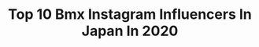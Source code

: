 ---
title: Top 10 Bmx Instagram Influencers In Japan In 2020
description: >-
  Find top bmx Instagram influencers in Japan in 2020. Most popular hashtags: #bmx #bmxstreet #bmxlife #bmxforever.
platform: Instagram
profiles:
  - username: "mikiiibata77"
    fullname: >-
      Miki Iibata 飯端 美樹
    location: "Japan"
    followers: 7319
    engagement: 1078
    commentsToLikes: 0.015522
    avatar: "https://scontent-ams4-1.cdninstagram.com/v/t51.2885-19/s320x320/84326486_618499562269601_6999445805006323712_n.jpg?_nc_ht=scontent-ams4-1.cdninstagram.com&_nc_ohc=sJqpBlEm_LMAX__OM9Q&oh=635e9082ddbb17729101dd2c02418c8f&oe=5EBAB6D8"
    verified: false
    hashtags: "#workoutstyle, #hellomarch, #bikelife, #fitnesslife"
  - username: "shoa_bmx"
    fullname: >-
      Shoa Matsumoto
    location: "Japan"
    followers: 5478
    engagement: 1923
    commentsToLikes: 0.025147
    avatar: "https://scontent-ssn1-1.cdninstagram.com/v/t51.2885-19/s320x320/15623680_442483875875799_3199682006237577216_a.jpg?_nc_ht=scontent-ssn1-1.cdninstagram.com&_nc_ohc=mICARd4ZBW0AX9iNDWT&oh=a82635b1becd13337f2489fc074e8f13&oe=5EA53A8C"
    verified: false
    hashtags: "#bmx4life, #profileracing, #etnies, #bmxisfun"
  - username: "zarigani0518yuto"
    fullname: >-
      Yuto Hiramatsu
    location: "Japan"
    followers: 6784
    engagement: 3979
    commentsToLikes: 0.008233
    avatar: "https://scontent-lhr8-1.cdninstagram.com/v/t51.2885-19/s320x320/67654478_2439135456144090_2838329279295520768_n.jpg?_nc_ht=scontent-lhr8-1.cdninstagram.com&_nc_ohc=NVIS5WivtaIAX9gr2KS&oh=218a397418c610e3d2dcac9898d48e10&oe=5EB9E68C"
    verified: false
    hashtags: "#kids, #bmx4life, #bmxforlife, #bmxlife"
  - username: "rimbmx"
    fullname: >-
      Rim Nakamura/中村 輪夢
    location: "Japan"
    followers: 34226
    engagement: 696
    commentsToLikes: 0.014081
    avatar: "https://scontent-ams4-1.cdninstagram.com/v/t51.2885-19/s320x320/51083608_2245674775754707_9202458793118531584_n.jpg?_nc_ht=scontent-ams4-1.cdninstagram.com&_nc_ohc=MHh5Tpv_U6AAX-c7AS0&oh=3dcb22fe752b3e0fc67d929f72b72fa4&oe=5EB5E958"
    verified: true
    hashtags: "#battleofhastings, #sourcebmx, #fise, #oneobsession"
  - username: "tristanaarts"
    fullname: >-
      Tristan Aarts
    location: "Japan"
    followers: 7522
    engagement: 761
    commentsToLikes: 0.018733
    avatar: "https://scontent-lht6-1.cdninstagram.com/v/t51.2885-19/s320x320/79378207_501430677181644_6313649964329205760_n.jpg?_nc_ht=scontent-lht6-1.cdninstagram.com&_nc_ohc=0HB5ojN6-6QAX8YtU1x&oh=7fab2565f55d80b2ad532aee522f837e&oe=5EB7FF10"
    verified: false
    hashtags: "#fresh, #blackedout, #thevillage, #bikes"
  - username: "keiryo_bmx"
    fullname: >-
      🌴 𝐊𝐄𝐈𝐑𝐘𝐎 𝐊𝐔𝐃𝐎 🌴
    location: "Japan"
    followers: 5745
    engagement: 1658
    commentsToLikes: 0.026530
    avatar: "https://scontent-lhr8-1.cdninstagram.com/v/t51.2885-19/s320x320/60690254_868498133492809_6762158907830829056_n.jpg?_nc_ht=scontent-lhr8-1.cdninstagram.com&_nc_ohc=EK_2aKo11vsAX8QpdLH&oh=e0881dc94451be6b1e59984958363ebd&oe=5EBC0456"
    verified: false
    hashtags: "#bmxstreet, #daystate, #bmxforever, #newtrick"
  - username: "danielyoneta"
    fullname: >-
      DaisukeDanielYoneta/米田大輔
    location: "Japan"
    followers: 10658
    engagement: 537
    commentsToLikes: 0.008695
    avatar: "https://scontent-ams4-1.cdninstagram.com/v/t51.2885-19/s320x320/49854663_401163583789656_2260695154811731968_n.jpg?_nc_ht=scontent-ams4-1.cdninstagram.com&_nc_ohc=MH462bBbtqYAX_d2hwK&oh=3231d68b4c313b586499c76f5ac0a8aa&oe=5EB0E621"
    verified: false
    hashtags: "#minamichitatown, #animaltattoo, #audisline, #a6avant"
  - username: "tokushima_erika"
    fullname: >-
      徳島えりか（日本テレビアナウンサー）
    location: "Japan"
    followers: 90767
    engagement: 928
    commentsToLikes: 0.006048
    avatar: "https://scontent-atl3-1.cdninstagram.com/v/t51.2885-19/s320x320/71140331_545433809541406_1679427749988532224_n.jpg?_nc_ht=scontent-atl3-1.cdninstagram.com&_nc_ohc=b3ZXa4mgDoQAX97vHRs&oh=64c62ce7f2c39223698d6853a2ec7dcc&oe=5EB8CE6D"
    verified: true
    hashtags: "#150daystogo, #zip, #bmx, #exit"
  - username: "yamamoto_hiroyuki.ntv"
    fullname: >-
      山本紘之
    location: "Japan"
    followers: 13804
    engagement: 802
    commentsToLikes: 0.006343
    avatar: "https://scontent-ams4-1.cdninstagram.com/v/t51.2885-19/s320x320/73456009_435927993952475_4818175500419596288_n.jpg?_nc_ht=scontent-ams4-1.cdninstagram.com&_nc_ohc=xyYXGOFJZeoAX9-gbmJ&oh=902fa56fd2a70ffe122c1ef43f7d964b&oe=5EB82FE5"
    verified: true
    hashtags: "#totti, #going, #pk, #newszero"
  - username: "idolpunchracco"
    fullname: >-
      idolpunchracco
    location: "Japan"
    followers: 20736
    engagement: 522
    commentsToLikes: 0.003507
    avatar: "https://scontent-bos3-1.cdninstagram.com/v/t51.2885-19/s320x320/69800774_544785036258868_4568624976965402624_n.jpg?_nc_ht=scontent-bos3-1.cdninstagram.com&_nc_ohc=YWpcxJ_IZhkAX-S-i0y&oh=5cbd158537525791639d766ce8b04ab7&oe=5EB90BFF"
    verified: false
    hashtags: "#bmx, #street, #gshock, #emerica"
---